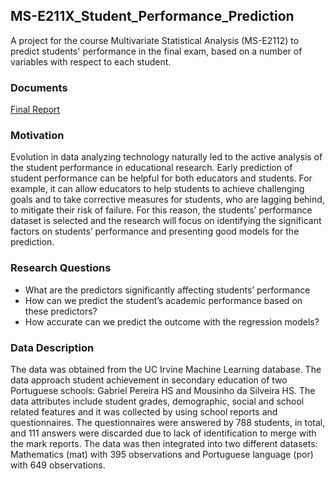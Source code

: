 ## MS-E211X_Student_Performance_Prediction
A project for the course Multivariate Statistical Analysis (MS-E2112) to predict students' performance in the final exam, based on a number of variables with respect to each student. 

### Documents
[Final Report](Final_Project_Report.pdf)

### Motivation
Evolution in data analyzing technology naturally led to the active analysis of the student performance in educational research. Early prediction of student performance can be helpful for both educators and students. For example, it can allow educators to help students to achieve challenging goals and to take corrective measures for students, who are lagging behind, to mitigate their risk of failure. For this reason, the students’ performance dataset is selected and the research will focus on identifying the significant factors on students’ performance and presenting good models for the prediction. 

### Research Questions
- What are the predictors significantly affecting students’ performance
- How can we predict the student’s academic performance based on these predictors?
- How accurate can we predict the outcome with the regression models? 

### Data Description
The data was obtained from the UC Irvine Machine Learning database. The data approach student achievement in secondary education of two Portuguese schools: Gabriel Pereira HS and Mousinho da Silveira HS. The data attributes include student grades, demographic, social and school related features and it was collected by using school reports and questionnaires. The questionnaires were answered by 788 students, in total, and 111 answers were discarded due to lack of identification to merge with the mark reports. The data was then integrated into two different datasets: Mathematics (mat) with 395 observations and Portuguese language (por) with 649 observations.  
